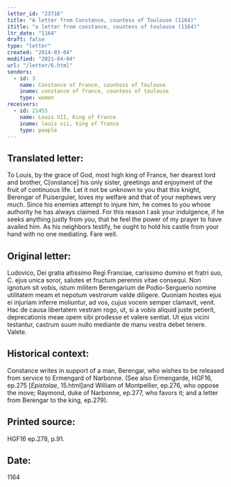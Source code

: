 ```yaml
---
letter_id: "23716"
title: "A letter from Constance, countess of Toulouse (1164)"
ititle: "a letter from constance, countess of toulouse (1164)"
ltr_date: "1164"
draft: false
type: "letter"
created: "2014-03-04"
modified: "2021-04-04"
url: "/letter/6.html"
senders:
  - id: 3
    name: Constance of France, countess of Toulouse
    iname: constance of france, countess of toulouse
    type: woman
receivers:
  - id: 21455
    name: Louis VII, King of France
    iname: louis vii, king of france
    type: people
---
```

<h2> Translated letter:</h2>To Louis, by the grace of God, most high king of France, her dearest lord and brother, C[onstance] his only sister, greetings and enjoyment of the fruit of continuous life.  Let it not be unknown to you that this knight, Berengar of Puiserguier, loves my welfare and that of your nephews very much.  Since his enemies attempt to injure him, he comes to you whose authority he has always claimed.  For this reason I ask your indulgence, if he seeks anything justly from you, that he feel the power of my prayer to have availed him.  As his neighbors testify, he ought to hold his castle from your hand with no one mediating.
Fare well.
<h2 class="mt-4"> Original letter:</h2>Ludovico, Dei gratia altissimo Regi Franciae, carissimo domino et fratri suo, C. ejus unica soror, salutes et fructum perennis vitae consequi. Non ignotum sit vobis, istum militem Berengarium de Podio-Serguerio nomine utilitatem meam et nepotum vestrorum valde diligere. Quoniam hostes ejus ei injuriam inferre moliuntur, ad vos, cujus vocem semper clamavit, venit. Hac de causa libertatem vestram rogo, ut, si a vobis aliquid juste petierit, deprecationis meae opem sibi prodesse et valere sentiat. Ut ejus vicini testantur, castrum suum nullo mediante de manu vestra debet tenere. Valete.
<h2 class="mt-4"> Historical context:</h2><p>Constance writes in support of a man, Berengar, who wishes to be released from service to Ermengard of Narbonne. (See also Ermengarde, HGF16, ep.275 [<em>Epistolae</em>, 15.html]and William of Montpellier, ep.276, who oppose the move; Raymond, duke of Narbonne, ep.277, who favors it; and a letter from Berengar to the king, ep.279).</p><h2 class="mt-4"> Printed source:</h2>HGF16 ep.278, p.91.
<h2 class="mt-4"> Date:</h2>1164